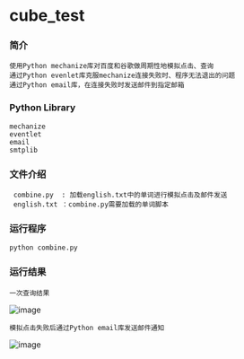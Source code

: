 # cube_test


### 简介 
    使用Python mechanize库对百度和谷歌做周期性地模拟点击、查询
    通过Python evenlet库克服mechanize连接失败时、程序无法退出的问题
    通过Python email库，在连接失败时发送邮件到指定邮箱

### Python Library
    mechanize
    eventlet
    email
    smtplib
        
### 文件介绍
     combine.py  : 加载english.txt中的单词进行模拟点击及邮件发送
     english.txt ：combine.py需要加载的单词脚本
     
### 运行程序  
    python combine.py

### 运行结果    

    一次查询结果
![image](https://github.com/scu-igroup/cube_test/blob/master/Images/3.png) 

    模拟点击失败后通过Python email库发送邮件通知
![image](https://github.com/scu-igroup/cube_test/blob/master/Images/1.png)
